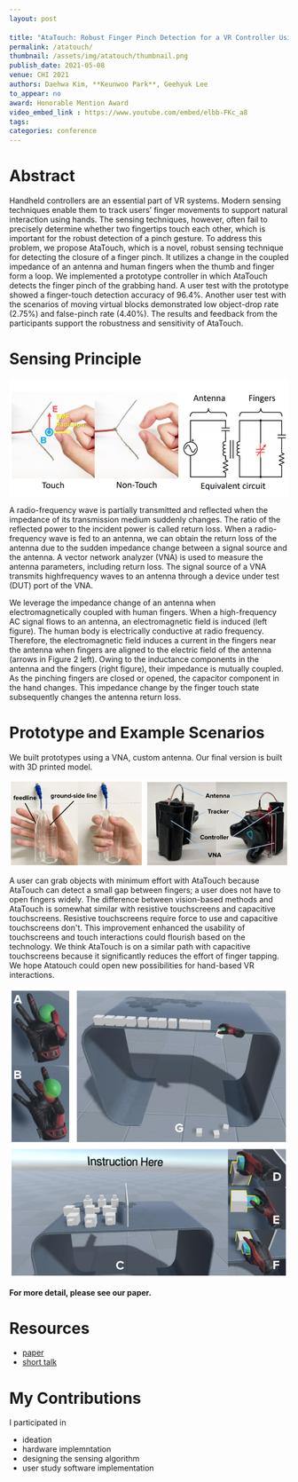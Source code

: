 ```yaml
---
layout: post

title: "AtaTouch: Robust Finger Pinch Detection for a VR Controller Using RF Return Loss"
permalink: /atatouch/
thumbnail: /assets/img/atatouch/thumbnail.png
publish_date: 2021-05-08
venue: CHI 2021
authors: Daehwa Kim, **Keunwoo Park**, Geehyuk Lee
to_appear: no
award: Honorable Mention Award
video_embed_link : https://www.youtube.com/embed/elbb-FKc_a8
tags:
categories: conference
---
```

# Abstract
Handheld controllers are an essential part of VR systems. Modern sensing techniques enable them to track users’ finger movements to support natural interaction using hands. The sensing techniques, however, often fail to precisely determine whether two fingertips touch each other, which is important for the robust detection of a pinch gesture. To address this problem, we propose AtaTouch, which is a novel, robust sensing technique for detecting the closure of a finger pinch. It utilizes a change in the coupled impedance of an antenna and human fingers when the thumb and finger form a loop. We implemented a prototype controller in which AtaTouch detects the finger pinch of the grabbing hand. A user test with the prototype showed a finger-touch detection accuracy of 96.4%. Another user test with the scenarios of moving virtual blocks demonstrated low object-drop rate (2.75%) and false-pinch rate (4.40%). The results and feedback from the participants support the robustness and sensitivity of AtaTouch.

# Sensing Principle
![sensing_principle](/assets/img/atatouch/sensing_principle.png)

A radio-frequency wave is partially transmitted and reflected when the impedance of its transmission medium suddenly changes. The ratio of the reflected power to the incident power is called return loss. When a radio-frequency wave is fed to an antenna, we can obtain the return loss of the antenna due to the sudden impedance
change between a signal source and the antenna. A vector network analyzer (VNA) is used to measure the antenna parameters, including return loss. The signal source of a VNA transmits highfrequency waves to an antenna through a device under test (DUT) port of the VNA.

We leverage the impedance change of an antenna when electromagnetically coupled with human fingers. When a high-frequency AC signal flows to an antenna, an electromagnetic field is induced (left figure). The human body is electrically conductive at radio frequency. Therefore, the electromagnetic field induces a current in the fingers near the antenna when fingers are aligned to the electric field of the antenna (arrows in Figure 2 left). Owing to the inductance components in the antenna and the fingers (right figure), their impedance is mutually coupled. As the pinching fingers are closed or opened, the capacitor component in the hand changes. This impedance change by the finger touch state subsequently changes the antenna return loss.

# Prototype and Example Scenarios
We built prototypes using a VNA, custom antenna. Our final version is built with 3D printed model.

![prototype](/assets/img/atatouch/prototype.png)

A user can grab objects with minimum effort with AtaTouch because AtaTouch can detect a small gap between fingers; a user does not have to open fingers widely. The difference between vision-based methods and AtaTouch is somewhat similar with resistive touchscreens and capacitive touchscreens. Resistive touchscreens require force to use and capacitive touchscreens don't. This improvement enhanced the usability of touchscreens and touch interactions could flourish based on the technology. We think AtaTouch is on a similar path with capacitive touchscreens because it significantly reduces the effort of finger tapping. We hope Atatouch could open new possibilities for hand-based VR interactions.

![prototype](/assets/img/atatouch/scenario.png)

**For more detail, please see our paper.**

# Resources
- [paper](https://dl.acm.org/doi/10.1145/3411764.3445442)
- [short talk](https://youtu.be/xsB1tJGKl6g)

# My Contributions

I participated in
- ideation
- hardware implemntation
- designing the sensing algorithm
- user study software implementation
